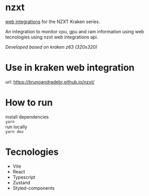 # nzxt
[web integrations](https://developer.nzxt.com/) for the NZXT Kraken series.

An integration to monitor cpu, gpu and ram information using web tecnologies using nzxt web integrations api.

*Developed based on kraken z63 (320x320)*

# Use in kraken web integration
url: https://brunoandradebr.github.io/nzxt/


# How to run
install dependencies <br/>
``` yarn ``` <br/>
run locally <br/>
``` yarn dev ```

# Tecnologies #
  * Vite
  * React
  * Typescript
  * Zustand
  * Styled-components
